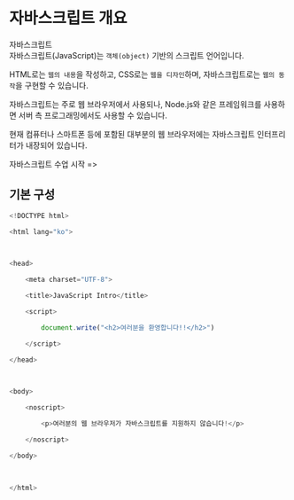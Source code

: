 # 자바스크립트 개요

자바스크립트  
자바스크립트(JavaScript)는 `객체(object)` 기반의 스크립트 언어입니다.

HTML로는 `웹의 내용`을 작성하고, CSS로는 `웹을 디자인`하며, 자바스크립트로는 `웹의 동작`을 구현할 수 있습니다.


자바스크립트는 주로 웹 브라우저에서 사용되나, Node.js와 같은 프레임워크를 사용하면 서버 측 프로그래밍에서도 사용할 수 있습니다.

현재 컴퓨터나 스마트폰 등에 포함된 대부분의 웹 브라우저에는 자바스크립트 인터프리터가 내장되어 있습니다.

 

자바스크립트 수업 시작 =>

## 기본 구성
```javascript
<!DOCTYPE html>

<html lang="ko">

 

<head>

    <meta charset="UTF-8">

    <title>JavaScript Intro</title>

    <script>

        document.write("<h2>여러분을 환영합니다!!</h2>")

    </script>

</head>

 

<body>

    <noscript>

        <p>여러분의 웹 브라우저가 자바스크립트를 지원하지 않습니다!</p>

    </noscript>

</body>

 

</html>


```
